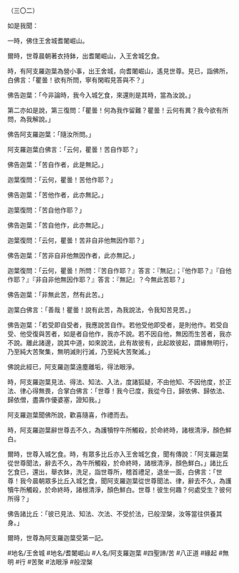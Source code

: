（三〇二）

如是我聞：

一時，佛住王舍城耆闍崛山。

爾時，世尊晨朝著衣持鉢，出耆闍崛山，入王舍城乞食。

時，有阿支羅迦葉為營小事，出王舍城，向耆闍崛山，遙見世尊。見已，詣佛所，白佛言：「瞿曇！欲有所問，寧有閑暇見答與不？」

佛告迦葉：「今非論時，我今入城乞食，來還則是其時，當為汝說。」

第二亦如是說，第三復問：「瞿曇！何為我作留難？瞿曇！云何有異？我今欲有所問，為我解說。」

佛告阿支羅迦葉：「隨汝所問。」

阿支羅迦葉白佛言：「云何，瞿曇！苦自作耶？」

佛告迦葉：「苦自作者，此是無記。」

迦葉復問：「云何，瞿曇！苦他作耶？」

佛告迦葉：「苦他作者，此亦無記。」

迦葉復問：「苦自他作耶？」

佛告迦葉：「苦自他作，此亦無記。」

迦葉復問：「云何，瞿曇！苦非自非他無因作耶？」

佛告迦葉：「苦非自非他無因作者，此亦無記。」

迦葉復問：「云何，瞿曇！所問：『苦自作耶？』答言：『無記』；『他作耶？』『自他作耶？』『非自非他無因作耶？』答言：『無記』？今無此苦耶？」

佛告迦葉：「非無此苦，然有此苦。」

迦葉白佛言：「善哉！瞿曇！說有此苦，為我說法，令我知苦見苦。」

佛告迦葉：「若受即自受者，我應說苦自作。若他受他即受者，是則他作。若受自受、他受復與苦者，如是者自他作，我亦不說。若不因自他，無因而生苦者，我亦不說。離此諸邊，說其中道，如來說法，此有故彼有，此起故彼起，謂緣無明行，乃至純大苦聚集，無明滅則行滅，乃至純大苦聚滅。」

佛說此經已，阿支羅迦葉遠塵離垢，得法眼淨。

時，阿支羅迦葉見法、得法、知法、入法，度諸狐疑，不由他知、不因他度，於正法、律心得無畏，合掌白佛言：「世尊！我今已度，我從今日，歸依佛、歸依法、歸依僧，盡壽作優婆塞，證知我。」

阿支羅迦葉聞佛所說，歡喜隨喜，作禮而去。

時，阿支羅迦葉辭世尊去不久，為護犢牸牛所觸殺，於命終時，諸根清淨，顏色鮮白。

爾時，世尊入城乞食。時，有眾多比丘亦入王舍城乞食，聞有傳說：「阿支羅迦葉從世尊聞法，辭去不久，為牛所觸殺，於命終時，諸根清淨，顏色鮮白。」諸比丘乞食已，還出，舉衣鉢，洗足，詣世尊所，稽首禮足，退坐一面，白佛言：「世尊！我今晨朝眾多比丘入城乞食，聞阿支羅迦葉從世尊聞法、律，辭去不久，為護犢牛所觸殺，於命終時，諸根清淨，顏色鮮白。世尊！彼生何趣？何處受生？彼何所得？」

佛告諸比丘：「彼已見法、知法、次法、不受於法，已般涅槃，汝等當往供養其身。」

爾時，世尊為阿支羅迦葉受第一記。

#地名/王舍城
#地名/耆闍崛山
#人名/阿支羅迦葉
#四聖諦/苦
#八正道
#緣起
#無明
#行
#苦聚
#法眼淨
#般涅槃
